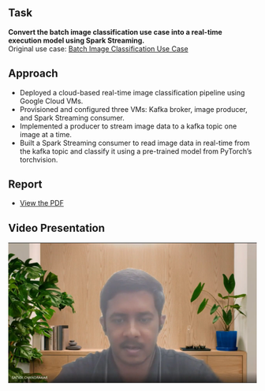 ## Task  
**Convert the batch image classification use case into a real-time execution model using Spark Streaming.**  
Original use case: [Batch Image Classification Use Case](https://drive.google.com/file/d/1BufNhnDKvuLA0Vd59pdPK8bCbTg1JZu8/view?usp=sharing)

## Approach
- Deployed a cloud-based real-time image classification pipeline using Google Cloud VMs.
- Provisioned and configured three VMs: Kafka broker, image producer, and Spark Streaming consumer.
- Implemented a producer to stream image data to a kafka topic one image at a time.
- Built a Spark Streaming consumer to read image data in real-time from the kafka topic and classify it using a pre-trained model from PyTorch’s torchvision.

## Report  
- [View the PDF](/21f1000344-IBD-GA9.pdf)

## Video Presentation  
[![Watch the video](images/video-thumb.png)](https://drive.google.com/file/d/1sr2ER-EDPXNodzyy21dAEex2GByoukUq/view?usp=sharing)